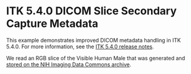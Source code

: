 # ITK 5.4.0 DICOM Slice Secondary Capture Metadata

This example demonstrates improved DICOM metadata handling in ITK 5.4.0. For more information, see the [ITK 5.4.0 release notes](https://docs.itk.org/en/latest/releases/5.4.0.html).

We read an RGB slice of the Visible Human Male that was generated and [stored on the NIH Imaging Data Commons archive](https://portal.imaging.datacommons.cancer.gov/explore/filters/?Modality_op=OR&Modality=XC&collection_id=nlm_visible_human_project
).